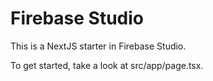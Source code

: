 # Firebase Studio

This is a NextJS starter in Firebase Studio.

To get started, take a look at src/app/page.tsx.








